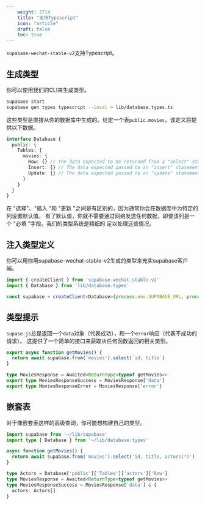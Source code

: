 ```yaml
---
    weight: 2714
    title: "支持Typescript"
    icon: "article"
    draft: false
    toc: true
---
```


`supabase-wechat-stable-v2`支持Typescript。

## 生成类型

你可以使用我们的CLI来生成类型。

```bash
supabase start
supabase gen types typescript --local > lib/database.types.ts
```

这些类型是直接从你的数据库中生成的。给定一个表`public.movies`，该定义将提供以下数据。

```ts
interface Database {
  public: {
    Tables: {
      movies: {
        Row: {} // The data expected to be returned from a "select" statement.
        Insert: {} // The data expected passed to an "insert" statement.
        Update: {} // The data expected passed to an "update" statement.
      }
    }
  }
}
```

在 "选择"、"插入 "和 "更新 "之间是有区别的，因为通常你会在数据库中为特定的列设置默认值。
有了默认值，你就不需要通过网络发送任何数据，即使该列是一个 "必填 "字段。我们的类型系统是精细的
足以处理这些情况。

## 注入类型定义

你可以用你用supabase-wechat-stable-v2生成的类型来充实supabase客户端。

```ts
import { createClient } from 'supabase-wechat-stable-v2'
import { Database } from 'lib/database.types'

const supabase = createClient<Database>(process.env.SUPABASE_URL, process.env.SUPABASE_ANON_KEY)
```

## 类型提示

`supase-js`总是返回一个`data`对象（代表成功），和一个`error`响应（代表不成功的请求）。
这提供了一个简单的接口来获取从任何函数返回的相关类型。

```ts
export async function getMovies() {
  return await supabase.from('movies').select(`id, title`)
}

type MoviesResponse = Awaited<ReturnType<typeof getMovies>>
export type MoviesResponseSuccess = MoviesResponse['data']
export type MoviesResponseError = MoviesResponse['error']
```

## 嵌套表

对于像嵌套表这样的高级查询，你可能想构建自己的类型。

```ts
import supabase from '~/lib/supabase'
import type { Database } from '~/lib/database.types'

async function getMovies() {
  return await supabase.from('movies').select('id, title, actors(*)')
}

type Actors = Database['public']['Tables']['actors']['Row']
type MoviesResponse = Awaited<ReturnType<typeof getMovies>>
type MoviesResponseSuccess = MoviesResponse['data'] & {
  actors: Actors[]
}
```
